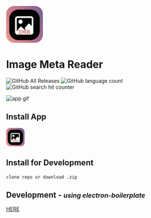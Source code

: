 <img src="/video/eimr.png" width="100" alt="app logo">   

# Image Meta Reader  
![GitHub All Releases](https://img.shields.io/github/downloads/SimHub/electron-image-meta-reader/total?style=for-the-badge)
![GitHub language count](https://img.shields.io/github/languages/count/SimHub/electron-image-meta-reader?style=for-the-badge)
![GitHub search hit counter](https://img.shields.io/github/search/SimHub/electron-image-meta-reader/goto?style=for-the-badge)  

<img src="/video/eimr.gif" alt="app gif">

## Install App  

<a href="https://github.com/SimHub/electron-image-meta-reader/releases/tag/8.0.1"><img src="/video/eimr.png" width="50" alt="app logo"></a>   

## Install for Development

    clone repo or download .zip

## Development - <small><i>using electron-boilerplate</i></small>

  [HERE](https://github.com/szwacz/electron-boilerplate)
